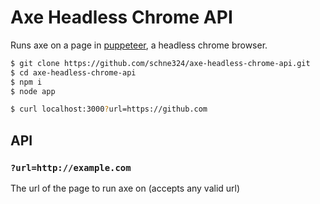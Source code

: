# Axe Headless Chrome API
Runs axe on a page in [puppeteer](https://github.com/GoogleChrome/puppeteer), a headless chrome browser.

```bash
$ git clone https://github.com/schne324/axe-headless-chrome-api.git
$ cd axe-headless-chrome-api
$ npm i
$ node app
```

```bash
$ curl localhost:3000?url=https://github.com
```

## API
### `?url=http://example.com`
The url of the page to run axe on (accepts any valid url)
